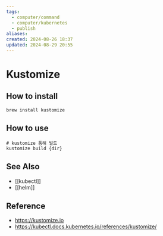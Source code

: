 ```yaml
---
tags:
  - computer/command
  - computer/kubernetes
  - publish
aliases: 
created: 2024-08-26 18:37
updated: 2024-08-29 20:55
---
```

# Kustomize
## How to install
```
brew install kustomize
```

## How to use
```
# kustomize 통해 빌드
kustomize build {dir}
```

## See Also
- [[kubectl]]
- [[helm]]

## Reference
- https://kustomize.io
- https://kubectl.docs.kubernetes.io/references/kustomize/